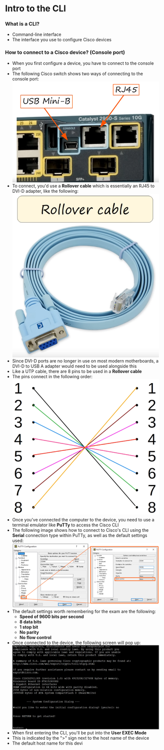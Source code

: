 # Intro to the CLI
### What is a CLI?
- Command-line interface
- The interface you use to configure Cisco devices
### How to connect to a Cisco device? (Console port)
- When you first configure a device, you have to connect to the console port
- The following Cisco switch shows two ways of connecting to the console port:
![](attachments/Pasted%20image%2020240906215131.png)
- To connect, you'd use a **Rollover cable** which is essentially an RJ45 to DVI-D adapter, like the following:
![](attachments/Pasted%20image%2020240906215239.png)
- Since DVI-D ports are no longer in use on most modern motherboards, a DVI-D to USB A adapter would need to be used alongside this
- Like a UTP cable, there are 8 pins to be used in a **Rollover cable**
- The pins connect in the following order:
![](attachments/Pasted%20image%2020240906215631.png)
- Once you've connected the computer to the device, you need to use a terminal emulator like **PuTTy** to access the Cisco CLI
- The following image shows how to connect to Cisco's CLI using the **Serial** connection type within PuTTy, as well as the default settings used:
![](attachments/Pasted%20image%2020240906220502.png)
- The default settings worth remembering for the exam are the following:
	- **Speed of 9600 bits per second**
	- **8 data bits**
	- **1 stop bit**
	- **No parity**
	- **No flow control**
- Once connected to the device, the following screen will pop up:
![](attachments/Pasted%20image%2020240906220727.png)
- When first entering the CLI, you'll be put into the **User EXEC Mode**
- This is indicated by the ">" sign next to the host name of the device
- The default host name for this devi